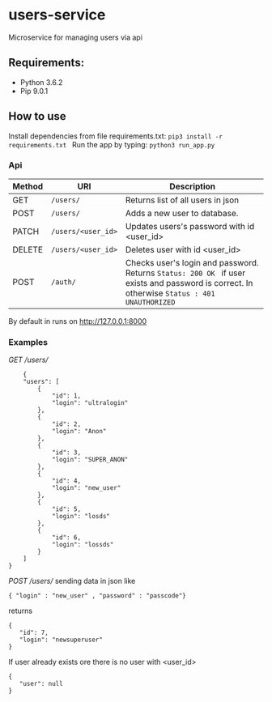 # users-service
Microservice for managing users via api 

## Requirements:
* Python 3.6.2 
* Pip 9.0.1 

## How to use
Install dependencies from file requirements.txt:
```pip3 install -r requirements.txt ```
Run the app by typing:
``` python3 run_app.py ```

### Api 
| Method  | URI               | Description |
| ------- | ----------------  | -----------  |
| GET     |`/users/`            | Returns list of all users in json |
| POST    |`/users/`            | Adds a new user to database.    |
| PATCH   |`/users/<user_id>` | Updates users's password with id <user_id>|      |           
| DELETE  |`/users/<user_id>`   | Deletes user with id <user_id>      |
| POST    |`/auth/`             | Checks user's login and password. Returns ```Status: 200 OK ``` if user exists and password is correct. In otherwise ```Status : 401 UNAUTHORIZED ```  |


By default in runs on http://127.0.0.1:8000
### Examples  
 
*GET /users/* 
```
    {
    "users": [
        {
            "id": 1,
            "login": "ultralogin"
        },
        {
            "id": 2,
            "login": "Anon"
        },
        {
            "id": 3,
            "login": "SUPER_ANON"
        },
        {
            "id": 4,
            "login": "new_user"
        },
        {
            "id": 5,
            "login": "losds"
        },
        {
            "id": 6,
            "login": "lossds"
        }
    ]
}
```

*POST /users/* sending data in json like 

 ```{ "login" : "new_user" , "password" : "passcode"}  ```
 
 returns  
 ``` 
{
    "id": 7,
    "login": "newsuperuser"
}  
 ```

If user already exists ore there is no user with <user_id>
 ```  
{
    "user": null
}
 ```  


    
